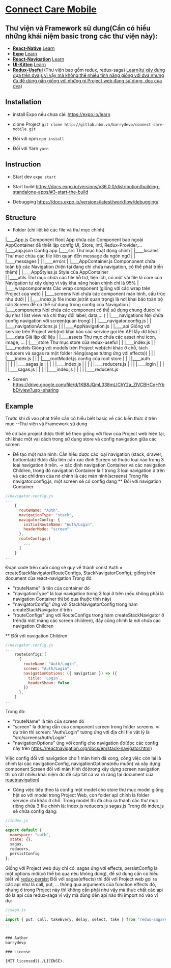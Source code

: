 # [Connect Care Mobile](http://gitlab.nbm.vn/barrydevp/connect-care-mobile)

## Thư viện và Framework sử dung(Cần có hiểu những khái niệm basic trong các thư viện này):

* **[React-Native](https://facebook.github.io/react-native/)** [Learn](https://facebook.github.io/react-native/docs/tutorial)
* **[Expo](https://expo.io/)** [Learn](https://expo.io/learn)
* **[React-Navigation](https://reactnavigation.org/)** [Learn](https://reactnavigation.org/docs/en/getting-started.html)
* **[UI-Kitten](https://akveo.github.io/react-native-ui-kitten/)** [Learn](https://akveo.github.io/react-native-ui-kitten/docs/)
* **[Redux-Useful](https://www.npmjs.com/package/redux-useful)** (Thư viện bao gồm redux, redux-saga) [Learn(tự xây dựng dựa trên dvajs vì vậy mà không thể nhiều tính năng giống với dva nhưng đủ để dùng gần giống với những gì Project web đang sử dụng, doc của dva)](https://dvajs.com/guide/)

## Installation
* install Expo nếu chưa cài: https://expo.io/learn

* clone Project
`git clone http://gitlab.nbm.vn/barrydevp/connect-care-mobile.git`

* Đối với npm
`npm install`

* Đối với Yarn
`yarn`

## Instruction

* Start dev
`expo start`

* Start build
https://docs.expo.io/versions/v36.0.0/distribution/building-standalone-apps/#3-start-the-build

* Debugging
https://docs.expo.io/versions/latest/workflow/debugging/

## Structure

* Folder
(chỉ liệt kê các file và thư mục chính)

|____App.js     Component Root App chứa các Component bao ngoài AppContainer để thiết lập config UI, Store, Intl, Redux-Provider,...
|____app.json       Config app
|____src        Thư mục hoạt động chính
| |____locales      Thư mục chứa các file liên quan đến message đa ngôn ngữ
| | |____messages
| | |____errors
| |____AppContainer.js        Compononent chứa toàn bộ các Navigation (hiện tại đang chỉ chứa navigation, có thể phát triển thêm)
| |____AppStyles.js           Style của AppContainer      
| |____utils       Thư mục chứa các file hỗ trợ, tiện ích, có một vài file là core của Navigation tự xây dựng vì vậy khả năng hoàn chỉnh chỉ là 95%
| |____wrapcomponents       Các wrap component (giống với các wrap trên Project của web)
| |____screens      Nơi chứa các component màn hình, cấu trúc như dưới
| | |____index.js  file index.js(rất quan trọng) là nơi khai báo toàn bộ các Screen để có thể sử dụng trong config của Navigation
| |____components       Nơi chứa các component có thể sử dụng chung được( ví dụ như 1 list view mà chỉ thay đổi label, data,... )
| |____navigations      Nơi chứa config navigation với screen(quan trọng)
| | |____navigator.config.js
| | |____navigationActions.js
| | |____AppNavigation.js
| |____api        Giống với service trên Project web(nơi khai báo các service gọi lên API lấy dữ liệu)
| |____data       Giả lập dữ liệu
| |____assets       Thư mục chứa các asset như icon, image, ...
| |____store        Thư mục store của redux-useful
| | |____index.js
| | |____models         Giống với models trên Project web(chỉ khác ở chỗ, tách reducers và sagas ra một folder riêng(sagas tương ứng với effects))
| | | |____index.js
| | | |____rootModel.js     config của root store
| | | |____auth             
| | | | |____sagas.js
| | | | |____index.js
| | | | |____reducers.js
| | | |____login
| | | | |____sagas.js
| | | | |____index.js
| | | | |____reducers.js

* Screen
https://drive.google.com/file/d/1KB8JQmL338mLIChY2a_ZlVCBHCqHYbbD/view?usp=sharing

## Example

Trước khi đi vào phát triển cần có hiểu biết basic về các kiến thức ở trên mục --Thư viện và Framework sử dung

Về cơ bản project được thiết kế theo giống với flow của Project web hiện tại, chỉ khác một vài cách trong sử dụng store và config navigation giữa các screen

* Để tạo một màn hình:
Cần hiểu được các loại navigation (stack, drawer, bottomtab)
Bước đầu tiên cần xác định Screen sẽ thuộc loại nào trong 3 loại navigation ở trên. -> xác định navigation Container và các navigation Children, trong đó navigation Container là 1 trong 3 loại navigation ở trên và các children của nó chính là các màn hình(screens)
Trong file navigator.config.js, một screen sẽ có config dạng
** Đối với navigation Container
```js
//navigator.config.js
...
    {
      routeName: "Auth",
      navigationType: "stack",
      navigatorConfig: {
        initialRouteName: "Auth/Login",
        headerMode: "screen"
      },
      routeConfigs:[
        ...
      ]
    }
...
```
Đoạn code trên cuối cùng sẽ quy về thành const Auth = createStackNavigator(RouteConfigs, StackNavigatorConfig); giống trên document của react-navigation
Trong đó: 
  - "routeName" là tên của container đó
  - "navigationType" là loại navigation trong 3 loại ở trên (nếu không phải là navigation Container thì bỏ qua thuộc tính này)
  - "navigatorConfig" ứng với StackNavigatorConfig trong hàm createStackNavigator ở trên
  - "routeConfigs" ứng với RouteConfigs trong hàm createStackNavigator ở trên(là một mảng các screen children), đây cũng chính là nơi chứa các navigation Children

** Đối với navigation Children
```js
//navigator.config.js
...
    routeConfigs:[
      {
        routeName: "Auth/Login",
        screen: "Auth/Login",
        navigationOptions: ({ navigation }) => ({
          title: `Login`,
          headerShown: false
        })
      },
    ]
...
```
Trong đó: 
  - "routeName" là tên của screen đó
  - "screen" là đường dẫn của component screen trong folder screens. ví dụ trên thì screen: "Auth/Login" tương ứng với địa chỉ file vật lý là "src/screens/Auth/Login"
  - "navigationOptions" ứng với config cho navigation đó(đọc các config này trên https://reactnavigation.org/docs/en/stack-navigator.html)

Việc config đối với navigation cho 1 màn hình đã xong, công việc còn lại là chỉnh lại các navigationConfig, navigationOptions(nếu muốn) và xây dựng component Screen đối với màn hình đó(trong xây dựng screen navigation thì có rất nhiều khái niệm đc đề cập tất cả và rõ ràng tại document của [reactnavigation](https://reactnavigation.org/docs/en/getting-started.html))

* Công việc tiếp theo là config một model cho store
thư mục model giống hệt so với model trong Project Web, còn folder api chính là folder service chỉ khác ở chỗ.
Trong model thì đã chia ra thành các thư mục riêng chứa 3 file chính là: 
index.js
reducers.js
sagas.js
Trong đó index.js sẽ chứa config dạng: 
```js
//index.js
...
export default {
  namespace: "auth",
  state: {},
  sagas,
  reducers,
  persistConfig
};
```
Giống với Project web duy chỉ có: sagas ứng với effects, persistConfig là một options mới(có thể bỏ qua nêu không dùng), để sử dụng cần có hiểu biết về [redux-persist](https://github.com/rt2zz/redux-persist)
Đối với sagas(effects) thì đối với Project web gọi ra các api như là call, put, ... thông qua arguments của function effects đó, nhưng ở trong Project này thì không cần phải như vậy mà thực chất các api đó là api của redux-saga vì vậy mà dùng đến api nào thì import nó vào ví dụ: 
```js
//saga.js
...
import { put, call, takeEvery, delay, select, take } from "redux-saga/effects";
...
``

### Author
barrydevp

### License

[MIT licensed](./LICENSE).
